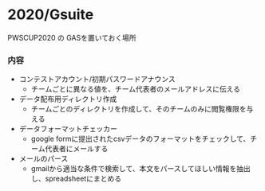 2020/Gsuite
===
PWSCUP2020 の GASを置いておく場所

### 内容
- コンテストアカウント/初期パスワードアナウンス
	- チームごとに異なる値を、チーム代表者のメールアドレスに伝える
- データ配布用ディレクトリ作成
	- チームごとのディレクトリを作成して、そのチームのみに閲覧権限を与える
- データフォーマットチェッカー
	- google formに提出されたcsvデータのフォーマットをチェックして、チーム代表者にメールする
- メールのパース	
	- gmailから適当な条件で検索して、本文をパースしてほしい情報を抽出し、spreadsheetにまとめる 
